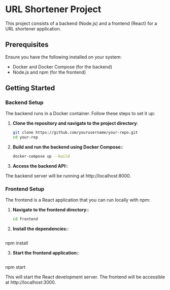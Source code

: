 # URL Shortener Project

This project consists of a backend (Node.js) and a frontend (React) for a URL shortener application.

## Prerequisites

Ensure you have the following installed on your system:

- Docker and Docker Compose (for the backend)
- Node.js and npm (for the frontend)

## Getting Started

### Backend Setup

The backend runs in a Docker container. Follow these steps to set it up:

1. **Clone the repository and navigate to the project directory**:

   ```bash
   git clone https://github.com/yourusername/your-repo.git
   cd your-rep


2. **Build and run the backend using Docker Compose:**:

   ```bash
   docker-compose up --build


3. **Access the backend API:**:

The backend server will be running at http://localhost:8000.


### Frontend Setup

The frontend is a React application that you can run locally with npm:

1. **Navigate to the frontend directory:**:

   ```bash
   cd frontend


2. **Install the dependencies:**:

   ```bash
  npm install


3. **Start the frontend application:**:

   ```bash
  npm start
  
This will start the React development server. The frontend will be accessible at http://localhost:3000.
